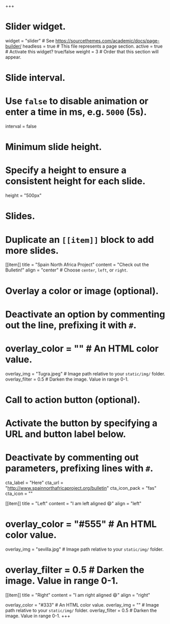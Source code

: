 +++
# Slider widget.
widget = "slider"  # See https://sourcethemes.com/academic/docs/page-builder/
headless = true  # This file represents a page section.
active = true  # Activate this widget? true/false
weight = 3  # Order that this section will appear.

# Slide interval.
# Use `false` to disable animation or enter a time in ms, e.g. `5000` (5s).
interval = false

# Minimum slide height.
# Specify a height to ensure a consistent height for each slide.
height = "500px"

# Slides.
# Duplicate an `[[item]]` block to add more slides.
[[item]]
  title = "Spain North Africa Project"
  content = "Check out the Bulletin!"
  align = "center"  # Choose `center`, `left`, or `right`.

  # Overlay a color or image (optional).
  #   Deactivate an option by commenting out the line, prefixing it with `#`.
  # overlay_color = ""  # An HTML color value.
overlay_img = "Tugra.jpeg"  # Image path relative to your `static/img/` folder.
  overlay_filter = 0.5  # Darken the image. Value in range 0-1.

  # Call to action button (optional).
  #   Activate the button by specifying a URL and button label below.
  #   Deactivate by commenting out parameters, prefixing lines with `#`.
  cta_label = "Here"
  cta_url = "http://www.spainnorthafricaproject.org/bulletin"
  cta_icon_pack = "fas"
  cta_icon = ""

[[item]]
  title = "Left"
  content = "I am left aligned :smile:"
  align = "left"

  # overlay_color = "#555"  # An HTML color value.
overlay_img = "sevilla.jpg"  # Image path relative to your `static/img/` folder.
  # overlay_filter = 0.5  # Darken the image. Value in range 0-1.

[[item]]
  title = "Right"
  content = "I am right aligned :smile:"
  align = "right"

  overlay_color = "#333"  # An HTML color value.
  overlay_img = ""  # Image path relative to your `static/img/` folder.
  overlay_filter = 0.5  # Darken the image. Value in range 0-1.
+++
